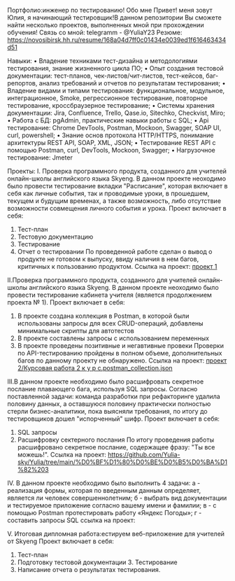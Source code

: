 Портфолио:инженер по тестированию!
Обо мне
Привет! меня зовут Юлия, я начинающий тестировщик!В данном репозитории Вы сможете найти несколько проектов, выполненных мной при прохождении обучения!
Связь со мной: telegramm - @YuliaY23
Резюме: https://novosibirsk.hh.ru/resume/168a04d7ff0c01434e0039ed1f616463434d51

Навыки:
•	Владение техниками тест-дизайна и методологиями тестирования, знание жизненного цикла ПО;
•	Опыт создания тестовой документации: тест-планов, чек-листов/чит-листов, тест-кейсов, баг-репортов, анализ требований и отчетов по результатам тестирования;
•	Владение видами и типами тестирования: функциональное, модульное, интеграционное, Smoke, регрессионное тестирование, повторное тестирование, кроссбраузерное тестирование;
•	Системы хранения документации: Jira, Confluence, Trello, Qase.io, Sitechko, Checkvist, Miro;
•	Работа с БД: pgAdmin, практические навыки работы с SQL;
•	Api тестирование: Chrome DevTools, Postman, Mockoon, Swagger, SOAP UI, curl, powershell;
•	Знание основ протокола HTTP/HTTPS, понимание архитектуры REST API, SOAP, XML, JSON;
•	Тестирование REST API с помощью Postman, curl, DevTools, Mockoon, Swagger;
•	Нагрузочное тестирование: Jmeter

Проекты:
I. Проверка программного продукта, созданного для учителей онлайн-школы английского языка Skyeng. В данном проекте неоходимо было провести тестирование вкладки "Расписание", которая включает в себя как личные события, так и проводимые уроки, в прошедшем, текущем и будущим временах, а также возможность, либо отсутствие возможности совмещения личного события и урока.
   Проект включает в себя:
   1. Тест-план
   2. Тестовую документацию
   3. Тестирование
   4. Отчет о тестировании
По проведенной работе сделан о вывод о продукте не готовом к выпуску, ввиду наличия в нем багов, критичных к пользованию продуктом.
Ссылка на проект:  [проект 1](https://github.com/Yulia-sky/Yulia/tree/main/%D0%BF%D1%80%D0%BE%D0%B5%D0%BA%D1%82%201)

  II.Проверка программного продукта, созданного для учителей онлайн-школы английского языка Skyeng. В данном проекте неоходимо было провести тестирование кабинета учителя (является продолжением проекта № 1).
  Проект включает в себя:
  1. В проекте создана коллекция в Postman, в которой были использованы запросы для всех CRUD-операций, добавлены минимальные скрипты для автотестов
  2. В проекте составлены запросы с использованием переменных
  3. В проекте проведены позитивные и негавтивные провеки
Проверки по API-тестированию пройдены в полном объеме, дополнительных багов по данному проекту не обнаружено.
Ссылка на проект: [проект 2/Курсовая работа 2 к у р с.postman_collection.json ](https://github.com/Yulia-sky/Yulia/tree/main/%D0%BF%D1%80%D0%BE%D0%B5%D0%BA%D1%82%202)

  III.В данном проекте необходимо было расшифровать секретное послание плавающего бага, используя SQL запросы. Согласно поставленной задачи: команда разработки при рефакторинге удалила половину данных, а оставшуюся половину практически полностью стерли бизнес-аналитики, пока выясняли требования, по итогу до тестировщиков дошел "испорченный" шифр. 
 Проект включает в себя:
 1. SQL запросы
 2. Расшифровку сектерного послания
 По итогу проведения работы расшифровано секретное послание, содержащее фразу: "Ты все можешь!". 
Ссылка на проект: https://github.com/Yulia-sky/Yulia/tree/main/%D0%BF%D1%80%D0%BE%D0%B5%D0%BA%D1%82%203

  IV. В данном проекте необходимо было выполнить 4 задачи: а - реализация формы, которая по введенным данным определяет, является ли человек совершеннолетним; б - выбрать вид документации и тестируемое приложение согласно вашему имени и фамилии; в - с помощью Postman протестировать работу «Яндекс Погоды»; г - составить запросы SQL
  ссылка на проект: 

   V. Итоговая дипломная работа:естируем веб-приложение для учителей от Skyeng
Проект включает в себя:
1. Тест-план
2. Подготовку тестовой документации
3️. Тестирование
4. Написание отчета о результатах тестирования.

     
     
      
  
  
   

